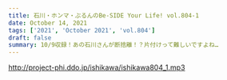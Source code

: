 ```yaml
---
title: 石川・ホンマ・ぶるんのBe-SIDE Your Life! vol.804-1
date: October 14, 2021
tags: ['2021', 'October 2021', 'vol.804']
draft: false
summary: 10/9収録！あの石川さんが断捨離！？片付けって難しいですよね…
---
```


http://project-phi.ddo.jp/ishikawa/ishikawa804_1.mp3